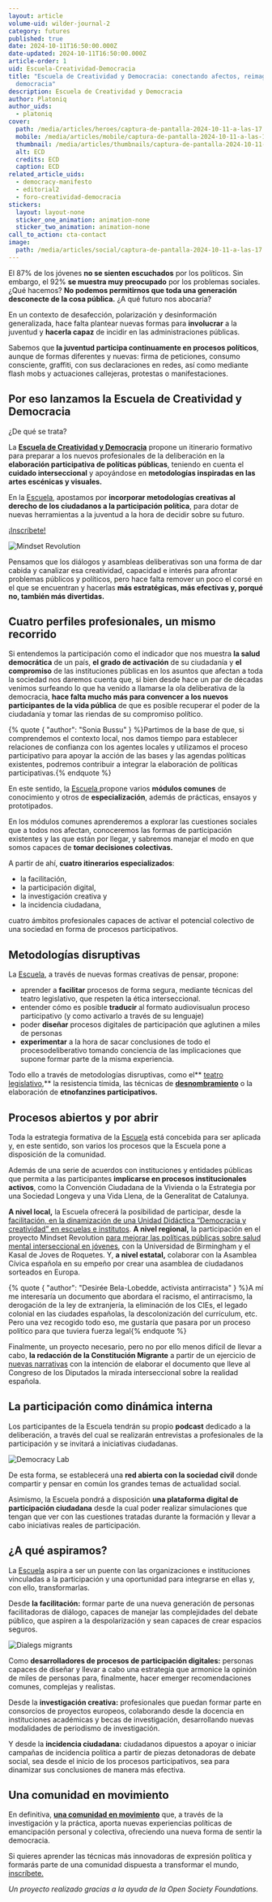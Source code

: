 ```yaml
---
layout: article
volume-uid: wilder-journal-2
category: futures
published: true
date: 2024-10-11T16:50:00.000Z
date-updated: 2024-10-11T16:50:00.000Z
article-order: 1
uid: Escuela-Creatividad-Democracia
title: "Escuela de Creatividad y Democracia: conectando afectos, reimaginando la
  democracia"
description: Escuela de Creatividad y Democracia
author: Platoniq
author_uids:
  - platoniq
cover:
  path: /media/articles/heroes/captura-de-pantalla-2024-10-11-a-las-17.03.21.png
  mobile: /media/articles/mobile/captura-de-pantalla-2024-10-11-a-las-17.03.21.png
  thumbnail: /media/articles/thumbnails/captura-de-pantalla-2024-10-11-a-las-17.03.21.png
  alt: ECD
  credits: ECD
  caption: ECD
related_article_uids:
  - democracy-manifesto
  - editorial2
  - foro-creatividad-democracia
stickers:
  layout: layout-none
  sticker_one_animation: animation-none
  sticker_two_animation: animation-none
call_to_action: cta-contact
image:
  path: /media/articles/social/captura-de-pantalla-2024-10-11-a-las-17.03.21.png
---
```

El 87% de los jóvenes **no se sienten escuchados** por los políticos. Sin embargo, el 92% **se muestra muy preocupado** por los problemas sociales. ¿Qué hacemos? **No podemos permitirnos que toda una generación desconecte de la cosa pública.** ¿A qué futuro nos abocaría?

En un contexto de desafección, polarización y desinformación generalizada, hace falta plantear nuevas formas para **involucrar** a la juventud y **hacerla capaz** de incidir en las administraciones públicas.

Sabemos que **la juventud participa continuamente en procesos políticos**, aunque de formas diferentes y nuevas: firma de peticiones, consumo consciente, graffiti, con sus declaraciones en redes, así como mediante flash mobs y actuaciones callejeras, protestas o manifestaciones.

## Por eso lanzamos la Escuela de Creatividad y Democracia

¿De qué se trata? 

La **[Escuela de Creatividad y Democracia](https://www.democraciacreativa.org/)** propone un itinerario formativo para preparar a los nuevos profesionales de la deliberación en la **elaboración participativa de políticas públicas**, teniendo en cuenta el **cuidado interseccional** y apoyándose en **metodologías inspiradas en las artes escénicas y visuales.** 

En la [Escuela](https://www.democraciacreativa.org/), apostamos por **incorporar metodologías creativas al derecho de los ciudadanos a la participación política**, para dotar de nuevas herramientas a la juventud a la hora de decidir sobre su futuro.

[¡Inscríbete!](https://openspaces.platoniq.net/assemblies/alumni/f/471/)

![Mindset Revolution](/media/idea_camp_2017_iv_0002.jpg "MR")

Pensamos que los diálogos y asambleas deliberativas son una forma de dar cabida y canalizar esa creatividad, capacidad e interés para afrontar problemas públicos y políticos, pero hace falta remover un poco el corsé en el que se encuentran y hacerlas **más estratégicas, más efectivas y, porqué no, también más divertidas.**

## Cuatro perfiles profesionales, un mismo recorrido

Si entendemos la participación como el indicador que nos muestra **la salud democrática** de un país, **el grado de activación** de su ciudadanía y **el compromiso** de las instituciones públicas en los asuntos que afectan a toda la sociedad nos daremos cuenta que, si bien desde hace un par de décadas venimos surfeando lo que ha venido a llamarse la ola deliberativa de la democracia, **hace falta mucho más para convencer a los nuevos participantes de la vida pública** de que es posible recuperar el poder de la ciudadanía y tomar las riendas de su compromiso político.

{% quote { "author": "Sonia Bussu" } %}Partimos de la base de que, si comprendemos el contexto local, nos damos tiempo para establecer relaciones de confianza con los agentes locales y utilizamos el proceso participativo para apoyar la acción de las bases y las agendas políticas existentes, podremos contribuir a integrar la elaboración de políticas participativas.{% endquote %}

En este sentido, la [Escuela ](https://www.democraciacreativa.org/)propone varios **módulos comunes** de conocimiento y otros de **especialización**, además de prácticas, ensayos y prototipados. 

En los módulos comunes aprenderemos a explorar las cuestiones sociales que a todos nos afectan, conoceremos las formas de participación existentes y las que están por llegar, y sabremos manejar el modo en que somos capaces de **tomar decisiones colectivas.** 

A partir de ahí, **cuatro itinerarios especializados**: 

* la facilitación, 
* la participación digital, 
* la investigación creativa y 
* la incidencia ciudadana, 

cuatro ámbitos profesionales capaces de activar el potencial colectivo de una sociedad en forma de procesos participativos.

## Metodologías disruptivas

La [Escuela](https://www.democraciacreativa.org/), a través de nuevas formas creativas de pensar, propone:

* aprender a **facilitar** procesos de forma segura, mediante técnicas del teatro legislativo, que respeten la ética interseccional.
* entender cómo es posible **traducir** al formato audiovisualun proceso participativo (y como activarlo a través de su lenguaje)
* poder **diseñar** procesos digitales de participación que aglutinen a miles de personas
* **experimentar** a la hora de sacar conclusiones de todo el procesodeliberativo tomando conciencia de las implicaciones que supone formar parte de la misma experiencia.

Todo ello a través de metodologías disruptivas, como el** [teatro legislativo](https://journal.platoniq.net/es/wilder-journal-2/interviews/katy-rubin/),** la resistencia tímida, las técnicas de **[desnombramiento](https://journal.platoniq.net/es/wilder-journal-2/stories/decisionmaking-unnaming-deliberative/)** o la elaboración de **etnofanzines participativos.**

## Procesos abiertos y por abrir

Toda la estrategia formativa de la [Escuela](https://www.democraciacreativa.org/) está concebida para ser aplicada y, en este sentido, son varios los procesos que la Escuela pone a disposición de la comunidad. 

Además de una serie de acuerdos con instituciones y entidades públicas que permita a las participantes **implicarse en procesos institucionales activos**, como la Convención Ciudadana de la Vivienda o la Estrategia por una Sociedad Longeva y una Vida Llena, de la Generalitat de Catalunya.

**A nivel local,** la Escuela ofrecerá la posibilidad de participar, desde la [facilitación, en la dinamización de una Unidad Didáctica “Democracia y creatividad” en escuelas e institutos](https://journal.platoniq.net/es/wilder-journal-2/learnings/deliberative-assemblies/). **A nivel regional,** la participación en el proyecto Mindset Revolution [para mejorar las políticas públicas sobre salud mental interseccional en jóvenes](https://journal.platoniq.net/es/wilder-journal-2/deep-dives/intersectional-mental-health-support/), con la Universidad de Birmingham y el Kasal de Joves de Roquetes. Y, **a nivel estatal,** colaborar con la Asamblea Cívica española en su empeño por crear una asamblea de ciudadanos sorteados en Europa. 

{% quote { "author": "Desirée Bela-Lobedde, activista antirracista" } %}A mí me interesaría un documento que abordara el racismo, el antirracismo, la derogación de la ley de extranjería, la eliminación de los CIEs, el legado colonial en las ciudades españolas, la descolonización del currículum, etc. Pero una vez recogido todo eso, me gustaría que pasara por un proceso político para que tuviera fuerza legal{% endquote %}

Finalmente, un proyecto necesario, pero no por ello menos difícil de llevar a cabo, **la redacción de la Constitución Migrante** a partir de un ejercicio de [nuevas narrativas](https://journal.platoniq.net/es/wilder-journal-2/deep-dives/dialogos-migrantes-segunda-edicion/) con la intención de elaborar el documento que lleve al Congreso de los Diputados la mirada interseccional sobre la realidad española.

## La participación como dinámica interna

Los participantes de la Escuela tendrán su propio **podcast** dedicado a la deliberación, a través del cual se realizarán entrevistas a profesionales de la participación y se invitará a iniciativas ciudadanas.

![Democracy Lab](/media/p1075087.jpg "DM")

De esta forma, se establecerá una **red abierta con la sociedad civil** donde compartir y pensar en común los grandes temas de actualidad social.

Asimismo, la Escuela pondrá a disposición **una plataforma digital de participación ciudadana** desde la cual poder realizar simulaciones que tengan que ver con las cuestiones tratadas durante la formación y llevar a cabo iniciativas reales de participación.

## ¿A qué aspiramos?

La [Escuela](https://www.democraciacreativa.org/) aspira a ser un puente con las organizaciones e instituciones vinculadas a la participación y una oportunidad para integrarse en ellas y, con ello, transformarlas. 

Desde **la facilitación:** formar parte de una nueva generación de personas facilitadoras de diálogo, capaces de manejar las complejidades del debate público, que aspiren a la despolarización y sean capaces de crear espacios seguros.

![Dialegs migrants](/media/p1076729.jpg "DM")

Como **desarrolladores de procesos de participación digitales:** personas capaces de diseñar y llevar a cabo una estrategia que armonice la opinión de miles de personas para, finalmente, hacer emerger recomendaciones comunes, complejas y realistas.

Desde la **investigación creativa:** profesionales que puedan formar parte en consorcios de proyectos europeos, colaborando desde la docencia en instituciones académicas y becas de investigación, desarrollando nuevas modalidades de periodismo de investigación.

Y desde la **incidencia ciudadana:** ciudadanos dipuestos a apoyar o iniciar campañas de incidencia política a partir de piezas detonadoras de debate social, sea desde el inicio de los procesos participativos, sea para dinamizar sus conclusiones de manera más efectiva.

## Una comunidad en movimiento

En definitiva, **[una comunidad en movimiento](https://www.democraciacreativa.org/)** que, a través de la investigación y la práctica, aporta nuevas experiencias políticas de emancipación personal y colectiva, ofreciendo una nueva forma de sentir la democracia.

Si quieres aprender las técnicas más innovadoras de expresión política y formarás parte de una comunidad dispuesta a transformar el mundo, [inscríbete.](https://openspaces.platoniq.net/assemblies/alumni/f/471/)



*Un proyecto realizado gracias a la ayuda de la Open Society Foundations.*

